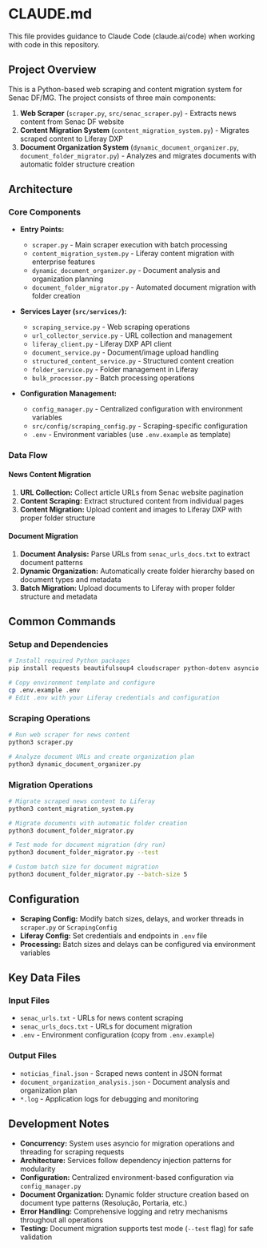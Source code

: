 # CLAUDE.md

This file provides guidance to Claude Code (claude.ai/code) when working with code in this repository.

## Project Overview

This is a Python-based web scraping and content migration system for Senac DF/MG. The project consists of three main components:

1. **Web Scraper** (`scraper.py`, `src/senac_scraper.py`) - Extracts news content from Senac DF website
2. **Content Migration System** (`content_migration_system.py`) - Migrates scraped content to Liferay DXP
3. **Document Organization System** (`dynamic_document_organizer.py`, `document_folder_migrator.py`) - Analyzes and migrates documents with automatic folder structure creation

## Architecture

### Core Components

- **Entry Points:**
  - `scraper.py` - Main scraper execution with batch processing
  - `content_migration_system.py` - Liferay content migration with enterprise features
  - `dynamic_document_organizer.py` - Document analysis and organization planning
  - `document_folder_migrator.py` - Automated document migration with folder creation

- **Services Layer (`src/services/`):**
  - `scraping_service.py` - Web scraping operations
  - `url_collector_service.py` - URL collection and management
  - `liferay_client.py` - Liferay DXP API client
  - `document_service.py` - Document/image upload handling
  - `structured_content_service.py` - Structured content creation
  - `folder_service.py` - Folder management in Liferay
  - `bulk_processor.py` - Batch processing operations

- **Configuration Management:**
  - `config_manager.py` - Centralized configuration with environment variables
  - `src/config/scraping_config.py` - Scraping-specific configuration
  - `.env` - Environment variables (use `.env.example` as template)

### Data Flow

#### News Content Migration
1. **URL Collection:** Collect article URLs from Senac website pagination
2. **Content Scraping:** Extract structured content from individual pages
3. **Content Migration:** Upload content and images to Liferay DXP with proper folder structure

#### Document Migration
1. **Document Analysis:** Parse URLs from `senac_urls_docs.txt` to extract document patterns
2. **Dynamic Organization:** Automatically create folder hierarchy based on document types and metadata
3. **Batch Migration:** Upload documents to Liferay with proper folder structure and metadata

## Common Commands

### Setup and Dependencies
```bash
# Install required Python packages
pip install requests beautifulsoup4 cloudscraper python-dotenv asyncio aiohttp

# Copy environment template and configure
cp .env.example .env
# Edit .env with your Liferay credentials and configuration
```

### Scraping Operations
```bash
# Run web scraper for news content
python3 scraper.py

# Analyze document URLs and create organization plan
python3 dynamic_document_organizer.py
```

### Migration Operations
```bash
# Migrate scraped news content to Liferay
python3 content_migration_system.py

# Migrate documents with automatic folder creation
python3 document_folder_migrator.py

# Test mode for document migration (dry run)
python3 document_folder_migrator.py --test

# Custom batch size for document migration
python3 document_folder_migrator.py --batch-size 5
```

## Configuration

- **Scraping Config:** Modify batch sizes, delays, and worker threads in `scraper.py` or `ScrapingConfig`
- **Liferay Config:** Set credentials and endpoints in `.env` file
- **Processing:** Batch sizes and delays can be configured via environment variables

## Key Data Files

### Input Files
- `senac_urls.txt` - URLs for news content scraping
- `senac_urls_docs.txt` - URLs for document migration
- `.env` - Environment configuration (copy from `.env.example`)

### Output Files
- `noticias_final.json` - Scraped news content in JSON format
- `document_organization_analysis.json` - Document analysis and organization plan
- `*.log` - Application logs for debugging and monitoring

## Development Notes

- **Concurrency:** System uses asyncio for migration operations and threading for scraping requests
- **Architecture:** Services follow dependency injection patterns for modularity
- **Configuration:** Centralized environment-based configuration via `config_manager.py`
- **Document Organization:** Dynamic folder structure creation based on document type patterns (Resolução, Portaria, etc.)
- **Error Handling:** Comprehensive logging and retry mechanisms throughout all operations
- **Testing:** Document migration supports test mode (`--test` flag) for safe validation